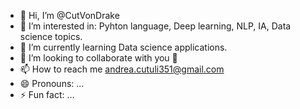 - 👋 Hi, I’m @CutVonDrake
- 👀 I’m interested in: Pyhton language, Deep learning, NLP, IA, Data science topics.
- 🌱 I’m currently learning Data science applications.
- 💞️ I’m looking to collaborate with you 💞️
- 📫 How to reach me andrea.cutuli351@gmail.com
- 😄 Pronouns: ...
- ⚡ Fun fact: ...

<!---
CutVonDrake/CutVonDrake is a ✨ special ✨ repository because its `README.md` (this file) appears on your GitHub profile.
You can click the Preview link to take a look at your changes.
--->
